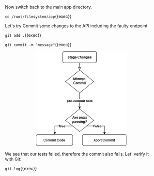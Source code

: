 Now switch back to the main app directory.

`cd /root/filesystem/app`{{exec}}

Let's try Commit some changes to the API including the faulty endpoint

`git add .`{{exec}}

`git commit -m "message"`{{exec}}

<p align="center">
  <img src="./hooks.png" width="300px">
</p>

We see that our tests failed, therefore the commit also fails. Let' verify it with Git:

`git log`{{exec}}
